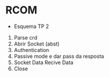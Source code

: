 # RCOM

* Esquema TP 2
  
1. Parse crd
2. Abrir Socket (abst)
3. Authentication
4. Passive mode e dar pass da resposta
5. Socket Data
   Recive Data
6. Close
